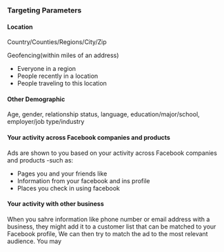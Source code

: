 ### Targeting Parameters
#### Location
Country/Counties/Regions/City/Zip

Geofencing(within miles of an address)
- Everyone in a region
- People recently in a location
- People traveling to this location
#### Other Demographic
Age, gender, relationship status, language, education/major/school, employer/job type/industry

#### Your activity across Facebook companies and products
Ads are shown to you based on your activity across Facebook companies and products -such as:
- Pages you and your friends like
- Information from your facebook and ins profile
- Places you check in using facebook

#### Your activity with other business
When you sahre information like phone number or email address with a business, they might add it to a customer list that can be matched to your Facebook profile, We can then try to match the ad to the most relevant audience. You may 

